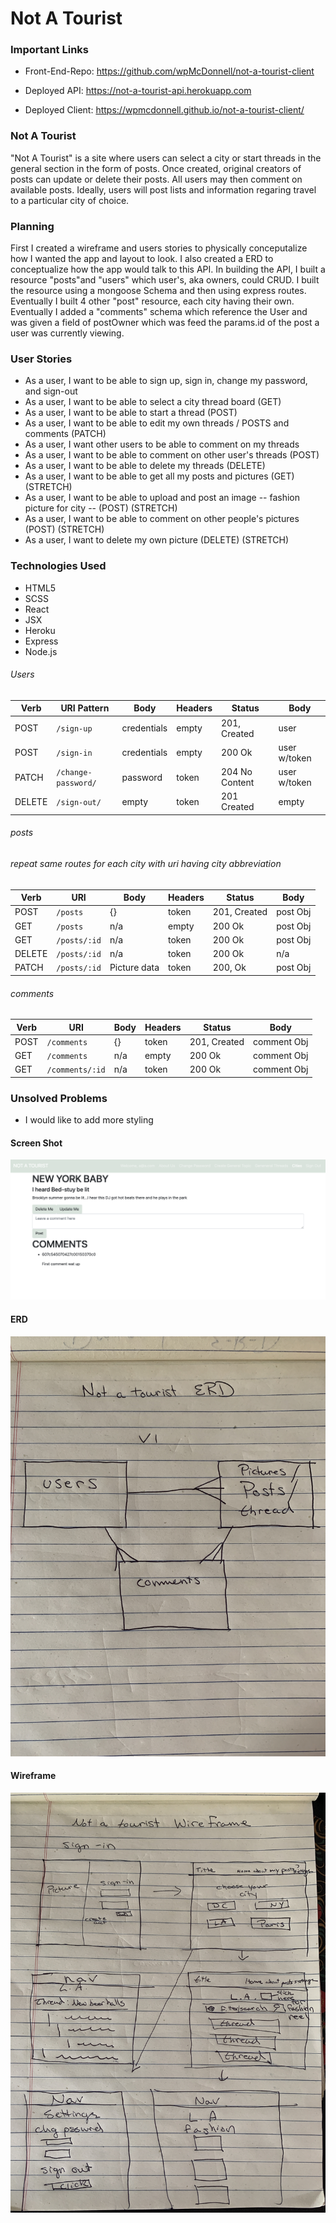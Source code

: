 # Not A Tourist

### Important Links
-	Front-End-Repo: https://github.com/wpMcDonnell/not-a-tourist-client

-	Deployed API: https://not-a-tourist-api.herokuapp.com

-	Deployed Client: https://wpmcdonnell.github.io/not-a-tourist-client/

### Not A Tourist
"Not A Tourist" is a site where users can select a city or start threads in the general section in the form of posts. Once created, original creators of posts can update or delete their posts. All users may then comment on available posts. Ideally, users will post lists and information regaring travel to a particular city of choice.

### Planning
First I created a wireframe and users stories to physically conceputalize how I wanted the app and layout to look. I also created a ERD to conceptualize how the app would talk to this API. In building the API, I built a resource "posts"and "users" which user's, aka owners, could CRUD. I built the resource using a mongoose Schema and then using express routes. Eventually I built 4 other "post" resource, each city having their own. Eventually I added a "comments" schema which reference the User and was given a field of postOwner which was feed the params.id of the post a user was currently viewing.


### User Stories
* As a user, I want to be able to sign up, sign in, change my password, and sign-out
* As a user, I want to be able to select a city thread board (GET)
* As a user, I want to be able to start a thread (POST)
* As a user, I want to be able to edit my own threads / POSTS and comments (PATCH)
* As a user, I want other users to be able to comment on my threads
* As a user, I want to be able to comment on other user's threads (POST)
* As a user, I want to be able to delete my threads (DELETE)
* As a user, I want to be able to get all my posts and pictures (GET) (STRETCH)
* As a user, I want to be able to upload and post an image -- fashion picture for city -- (POST) (STRETCH)
* As a user, I want to be able to comment on other people's pictures (POST) (STRETCH)
* As a user, I want to delete my own picture (DELETE) (STRETCH)


### Technologies Used
-	HTML5
-	SCSS
-	React
-	JSX
-	Heroku
-	Express
-	Node.js

###### Users
| Verb   | URI Pattern  |Body    |Headers  |  Status | Body |
|--------|--------------|------  |-----  |-------------------|------------|
| POST   | `/sign-up`   |credentials | empty | 201, Created| user
| POST   | `/sign-in`   |credentials | empty | 200 Ok | user w/token
| PATCH  | `/change-password/`|password |token| 204 No Content| user w/token
| DELETE | `/sign-out/`       | empty|token |   201 Created | empty

###### posts
###### repeat same routes for each city with uri having city abbreviation

| Verb   | URI   |Body    |Headers  |  Status | Body |
|--------|--------------|------  |-----  |-------------------|------------|
| POST   | `/posts`   |{} | token | 201, Created| post Obj
| GET   | `/posts`   |n/a | empty | 200 Ok | post Obj
| GET  | `/posts/:id`|n/a |token| 200 Ok| post Obj
| DELETE | `/posts/:id` |n/a |token | 200 Ok | n/a
| PATCH | `/posts/:id` |Picture data | token | 200, Ok | post Obj

###### comments

| Verb   | URI   |Body    |Headers  |  Status | Body |
|--------|--------------|------  |-----  |-------------------|------------|
| POST   | `/comments`   |{} | token | 201, Created| comment Obj
| GET   | `/comments`   |n/a | empty | 200 Ok | comment Obj
| GET  | `/comments/:id`|n/a |token| 200 Ok| comment Obj



### Unsolved Problems
* I would like to add more styling

#### Screen Shot

![Screen Shot](./ssnat.png)

#### ERD

![ERD](./ERD.png)

#### Wireframe

![Wireframe](./Wireframe.png)
